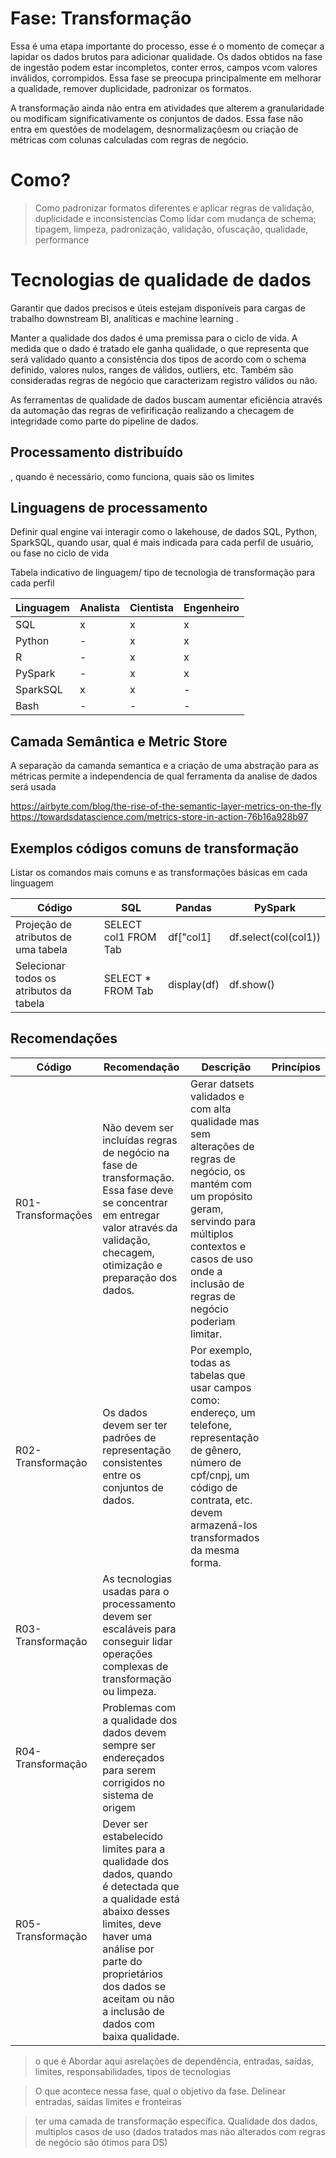 # Fase: Transformação
Essa é uma etapa importante do processo, esse é o momento de começar a lapidar os dados brutos para adicionar qualidade. Os dados obtidos na fase de ingestão podem estar incompletos, conter erros, campos vcom valores inválidos, corrompidos. Essa fase se preocupa principalmente em melhorar a qualidade, remover duplicidade, padronizar os formatos.

A transformação ainda não entra em atividades que alterem a granularidade ou modificam significativamente os conjuntos de dados. Essa fase não entra em questões de modelagem, desnormalizaçõesm ou criação de métricas com colunas calculadas com regras de negócio.




# Como?
> Como padronizar formatos diferentes e aplicar regras de validação, duplicidade e inconsistencias
Como lidar com mudança de schema; tipagem, limpeza, padronização, validação, ofuscação, qualidade, performance


# Tecnologias de qualidade de dados
Garantir que dados precisos e úteis estejam disponíveis para cargas de trabalho downstream BI, analíticas e machine learning .

Manter a qualidade dos dados é uma premissa para o ciclo de vida. A medida que o dado é tratado ele ganha qualidade, o que representa que será validado quanto a consistência dos tipos de acordo com o schema definido, valores nulos, ranges de válidos, outliers, etc. Também são consideradas regras de negócio que caracterizam registro válidos ou não.

As ferramentas de qualidade de dados buscam aumentar eficiência através da automação das regras de vefirificação realizando a checagem de integridade como parte do pipeline de dados.

## Processamento distribuído
, quando é necessário, como funciona, quais são os limites


## Linguagens de processamento
Definir qual engine vai interagir como o lakehouse, 
de dados SQL, Python, SparkSQL, quando usar, qual é mais indicada para cada perfil de usuário, ou fase no ciclo de vida

Tabela indicativo de linguagem/ tipo de tecnologia de transformação para cada perfil

Linguagem | Analista | Cientista | Engenheiro
-------| -------- | --------- | -----------
SQL | x | x | x
Python | - | x | x
R | - | x | x
PySpark | - | x | x
SparkSQL | x | x | -
Bash | - | - | -


## Camada Semântica e Metric Store
A separação da camanda semantica e a criação de uma abstração para as métricas permite a independencia de qual ferramenta da analise de dados será usada 

https://airbyte.com/blog/the-rise-of-the-semantic-layer-metrics-on-the-fly
https://towardsdatascience.com/metrics-store-in-action-76b16a928b97

## Exemplos códigos comuns de transformação
Listar os comandos mais comuns e as transformações básicas em cada linguagem

Código | SQL | Pandas | PySpark 
------- | --- | ------ | -------
Projeção de atributos de uma tabela | SELECT col1 FROM Tab | df["col1] | df.select(col(col1))
Selecionar todos os atributos da tabela | SELECT * FROM Tab | display(df) | df.show()


## Recomendações
Código | Recomendação | Descrição | Princípios
------ | ------------ | --------- | ----------
R01-Transformações | Não devem ser incluídas regras de negócio na fase de transformação. Essa fase deve se concentrar em entregar valor através da validação, checagem, otimização e preparação dos dados. | Gerar datsets validados e com alta qualidade mas sem alterações de regras de negócio, os mantém com um propósito geram, servindo para múltiplos contextos e casos de uso onde a inclusão de regras de negócio poderiam limitar.
R02-Transformação | Os dados devem ser ter padrões de representação consistentes entre os conjuntos de dados. | Por exemplo, todas as tabelas que usar campos como: endereço, um telefone, representação de gênero, número de cpf/cnpj, um código de contrata, etc. devem armazená-los transformados da mesma forma.
R03-Transformação | As tecnologias usadas para o processamento devem ser escaláveis para conseguir lidar operações complexas de transformação ou limpeza.
R04-Transformação | Problemas com a qualidade dos dados devem sempre ser endereçados para serem corrigidos no sistema de origem
R05-Transformação | Dever ser estabelecido limites para a qualidade dos dados, quando é detectada que a qualidade está abaixo desses limites, deve haver uma análise por parte do proprietários dos dados se aceitam ou não a inclusão de dados com baixa qualidade.




> o que é
> Abordar aqui asrelações de dependência, entradas, saídas, limites, responsabilidades, tipos de tecnologias

> O que acontece nessa fase, qual o objetivo da fase. Delinear entradas, saídas limites e fronteiras

> ter uma camada de transformação específica. Qualidade dos dados, multiplos casos de uso (dados tratados mas não alterados com regras de negócio são ótimos para DS)